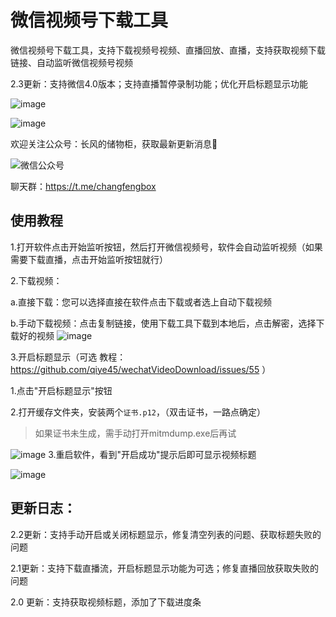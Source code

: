 # 微信视频号下载工具
微信视频号下载工具，支持下载视频号视频、直播回放、直播，支持获取视频下载链接、自动监听微信视频号视频

2.3更新：支持微信4.0版本；支持直播暂停录制功能；优化开启标题显示功能

![image](https://github.com/user-attachments/assets/2d17314b-cb12-4b54-ad15-bbd3bfc15faa)

![image](https://github.com/qiye45/wechatVideoDownload/assets/138199658/43b583c5-37bf-45e6-a844-ceabadaea7a8)


欢迎关注公众号：长风的储物柜，获取最新更新消息🥳

![微信公众号](https://github.com/user-attachments/assets/584c65c4-da1c-4e31-bd92-b18e3589483d)

聊天群：https://t.me/changfengbox

## 使用教程
1.打开软件点击开始监听按钮，然后打开微信视频号，软件会自动监听视频（如果需要下载直播，点击开始监听按钮就行）

2.下载视频：

  a.直接下载：您可以选择直接在软件点击下载或者选上自动下载视频
  
  b.手动下载视频：点击复制链接，使用下载工具下载到本地后，点击解密，选择下载好的视频
![image](https://github.com/qiye45/wechatVideoDownload/assets/138199658/a9211670-d729-4184-8692-b484a50eb8ae)

3.开启标题显示（可选 教程：https://github.com/qiye45/wechatVideoDownload/issues/55 ）

1.点击"开启标题显示"按钮

2.打开缓存文件夹，安装两个`证书.p12`，（双击证书，一路点确定）
> 如果证书未生成，需手动打开mitmdump.exe后再试

![image](https://github.com/user-attachments/assets/f5c717bd-66ae-48ed-83b5-5f843d2a25fa)
3.重启软件，看到"开启成功"提示后即可显示视频标题

![image](https://github.com/user-attachments/assets/80975841-dde3-4e05-a5d8-4c2bf0db0f9b)




## 更新日志：

2.2更新：支持手动开启或关闭标题显示，修复清空列表的问题、获取标题失败的问题

2.1更新：支持下载直播流，开启标题显示功能为可选；修复直播回放获取失败的问题

2.0 更新：支持获取视频标题，添加了下载进度条
